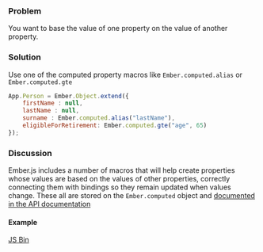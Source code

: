 ### Problem
You want to base the value of one property on the value of another property.

### Solution
Use one of the computed property macros like `Ember.computed.alias` or `Ember.computed.gte`

```js
App.Person = Ember.Object.extend({
	firstName : null,
	lastName : null,
	surname : Ember.computed.alias("lastName"),
	eligibleForRetirement: Ember.computed.gte("age", 65)
});
```

### Discussion
Ember.js includes a number of macros that will help create properties whose values are based
on the values of other properties, correctly connecting them with bindings so they remain
updated when values change. These all are stored on the `Ember.computed` object
and [documented in the API documentation](/api/#method_computed)

#### Example
<a class="jsbin-embed" href="http://emberjs.jsbin.com/AfufoSO/3/edit?output">JS Bin</a>

